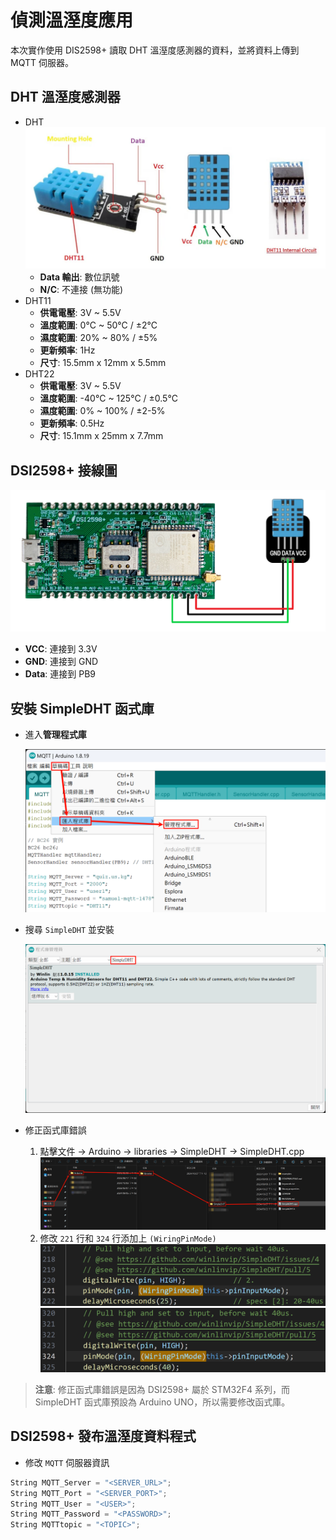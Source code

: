 # 偵測溫溼度應用

本次實作使用 DIS2598+ 讀取 DHT 溫溼度感測器的資料，並將資料上傳到 MQTT 伺服器。

## DHT 溫溼度感測器

- DHT
	![](../attachment/Pasted%20image%2020241030071328.png)
	- **Data 輸出**: 數位訊號
	- **N/C**: 不連接 (無功能)
- DHT11
    - **供電電壓**: 3V ~ 5.5V
    - **溫度範圍**: 0°C ~ 50°C / ±2°C
    - **濕度範圍**: 20% ~ 80% / ±5%
    - **更新頻率**: 1Hz
    - **尺寸**: 15.5mm x 12mm x 5.5mm
- DHT22
    - **供電電壓**: 3V ~ 5.5V
    - **溫度範圍**: -40°C ~ 125°C / ±0.5°C
    - **濕度範圍**: 0% ~ 100% / ±2-5%
    - **更新頻率**: 0.5Hz
    - **尺寸**: 15.1mm x 25mm x 7.7mm

## DSI2598+ 接線圖

![](../attachment/Pasted%20image%2020241030073035.png)

- **VCC**: 連接到 3.3V
- **GND**: 連接到 GND
- **Data**: 連接到 PB9

## 安裝 SimpleDHT 函式庫

- 進入**管理程式庫**

    ![](../attachment/Clip_2024-10-30_07-37-05.png)

- 搜尋 `SimpleDHT` 並安裝

    ![](../attachment/Clip_2024-10-30_07-39-35.png)

- 修正函式庫錯誤
    1. 點擊文件 -> Arduino -> libraries -> SimpleDHT -> SimpleDHT.cpp
		![](../attachment/Clip_2024-10-30_07-46-48.png)
    2. 修改 `221` 行和 `324` 行添加上 `(WiringPinMode)`
	    ![](../attachment/Clip_2024-10-30_07-51-24.png)
	    ![](../attachment/Clip_2024-10-30_07-50-14.png)

> **注意**: 修正函式庫錯誤是因為 DSI2598+ 屬於 STM32F4 系列，而 SimpleDHT 函式庫預設為 Arduino UNO，所以需要修改函式庫。

## DSI2598+ 發布溫溼度資料程式

- 修改 `MQTT` 伺服器資訊
```cpp
String MQTT_Server = "<SERVER_URL>";
String MQTT_Port = "<SERVER_PORT>";
String MQTT_User = "<USER>";
String MQTT_Password = "<PASSWORD>";
String MQTTtopic = "<TOPIC>";
```